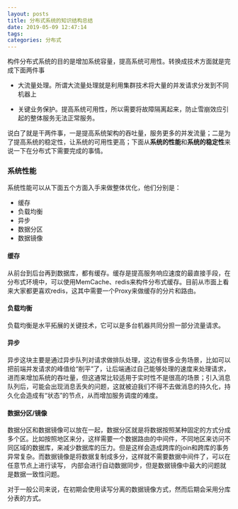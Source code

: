 ```yaml
---
layout: posts
title: 分布式系统的知识结构总结
date: 2019-05-09 12:47:14
tags:
categories: 分布式
---
```


构件分布式系统的目的是增加系统容量，提高系统可用性。转换成技术方面就是完成下面两件事

* 大流量处理。所谓大流量处理就是利用集群技术将大量的并发请求分发到不同机器上

* 关键业务保护。提高系统可用性，所以需要将故障隔离起来，防止雪崩效应引起的整体服务无法正常服务。

说白了就是干两件事，一是提高系统架构的吞吐量，服务更多的并发流量；二是为了提高系统的稳定性，让系统的可用性更高；下面从**系统的性能**和**系统的稳定性**来说一下在分布式下需要完成的事情。

### 系统性能

系统性能可以从下面五个方面入手来做整体优化，他们分别是：

* 缓存
* 负载均衡
* 异步
* 数据分区
* 数据镜像

#### 缓存

从前台到后台再到数据库，都有缓存。缓存是提高服务响应速度的最直接手段，在分布式环境中，可以使用MemCache、redis来构件分布式缓存。目前从市面上看来大家都更喜欢redis，这其中需要一个Proxy来做缓存的分片和路由。

#### 负载均衡

负载均衡是水平拓展的关键技术，它可以是多台机器共同分担一部分流量请求。

#### 异步

异步这块主要是通过异步队列对请求做排队处理，这边有很多业务场景，比如可以把前端并发请求的峰值给“削平”了，让后端通过自己能够处理的速度来处理请求，进而来增加系统的吞吐量，但这通常比较适用于实时性不是很高的场景；引入消息队列后，可能会出现消息丢失的问题，这就被迫我们不得不去做消息的持久化，持久化会造成有“状态”的节点，从而增加服务调度的难度。

#### 数据分区/镜像

数据分区和数据镜像可以放在一起，数据分区就是将数据按照某种固定的方式分成多个区。比如按照地区来分，这样需要一个数据路由的中间件，不同地区来访问不同区域的数据库，来减少数据库的压力。但是这样会造成跨库的join和跨库的事务异常复杂。而数据镜像是将数据复制成多分，这样就不需要数据中间件了，可以在任意节点上进行读写， 内部会进行自动数据同步，但是数据镜像中最大的问题就是数据一致性问题。

对于一般公司来说，在初期会使用读写分离的数据镜像方式，然而后期会采用分库分表的方式。